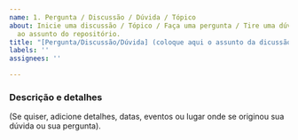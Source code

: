 ```yaml
---
name: 1. Pergunta / Discussão / Dúvida / Tópico
about: Inicie uma discussão / Tópico / Faça uma pergunta / Tire uma dúvida relacionada
  ao assunto do repositório.
title: "[Pergunta/Discussão/Dúvida] (coloque aqui o assunto da dicussão e/ou pergunta)"
labels: ''
assignees: ''

---
```


### Descrição e detalhes
(Se quiser, adicione detalhes, datas, eventos ou lugar onde se originou sua dúvida ou sua pergunta).
